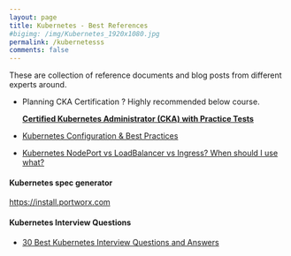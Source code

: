 ```yaml
---
layout: page
title: Kubernetes - Best References
#bigimg: /img/Kubernetes_1920x1080.jpg
permalink: /kubernetesss
comments: false
---
```



These are collection of reference documents and blog posts from different experts around.

- Planning CKA Certification ? Highly recommended below course.

  **[Certified Kubernetes Administrator (CKA) with Practice Tests](https://kodekloud.com/p/certified-kubernetes-administrator-with-practice-tests?affcode=142820_ttulld8g)**

- [Kubernetes Configuration & Best Practices](https://bcouetil.gitlab.io/academy/BP-kubernetes.html)
- [Kubernetes NodePort vs LoadBalancer vs Ingress? When should I use what?](https://medium.com/google-cloud/kubernetes-nodeport-vs-loadbalancer-vs-ingress-when-should-i-use-what-922f010849e0)

#### Kubernetes spec generator
https://install.portworx.com

#### Kubernetes Interview Questions
- [30 Best Kubernetes Interview Questions and Answers](https://www.whizlabs.com/blog/top-kubernetes-interview-questions/)